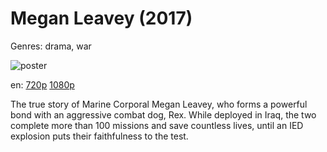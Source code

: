 # Megan Leavey (2017)

Genres: drama, war

![poster](http://image.tmdb.org/t/p/w500/yq66hYkXFaj2DDqCkF6T2wT7VxQ.jpg)

en:
  [720p](magnet:?xt=urn:btih:336DDAF6916DD492DA77B02A0F45465448C69470&tr=udp://glotorrents.pw:6969/announce&tr=udp://tracker.opentrackr.org:1337/announce&tr=udp://torrent.gresille.org:80/announce&tr=udp://tracker.openbittorrent.com:80&tr=udp://tracker.coppersurfer.tk:6969&tr=udp://tracker.leechers-paradise.org:6969&tr=udp://p4p.arenabg.ch:1337&tr=udp://tracker.internetwarriors.net:1337)
  [1080p](magnet:?xt=urn:btih:F0042449A30C448E5173BBC8245295D6BED6B485&tr=udp://glotorrents.pw:6969/announce&tr=udp://tracker.opentrackr.org:1337/announce&tr=udp://torrent.gresille.org:80/announce&tr=udp://tracker.openbittorrent.com:80&tr=udp://tracker.coppersurfer.tk:6969&tr=udp://tracker.leechers-paradise.org:6969&tr=udp://p4p.arenabg.ch:1337&tr=udp://tracker.internetwarriors.net:1337)
  


The true story of Marine Corporal Megan Leavey, who forms a powerful bond with an aggressive combat dog, Rex. While deployed in Iraq, the two complete more than 100 missions and save countless lives, until an IED explosion puts their faithfulness to the test.